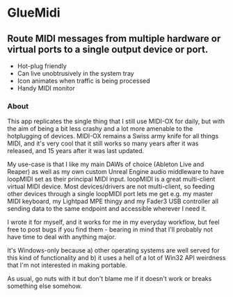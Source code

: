 # GlueMidi

## Route MIDI messages from multiple hardware or virtual ports to a single output device or port.

* Hot-plug friendly
* Can live unobtrusively in the system tray
* Icon animates when traffic is being processed
* Handy MIDI monitor 


### About
This app replicates the single thing that I still use MIDI-OX for daily, but with the aim of being a bit less crashy and a lot more amenable to the hotplugging of devices. MIDI-OX remains a Swiss army knife for all things MIDI, and it's very cool that it still works so many years after it was released, and 15 years after it was last updated.

My use-case is that I like my main DAWs of choice (Ableton Live and Reaper) as well as my own custom Unreal Engine audio middleware to have loopMIDI set as their principal MIDI input. loopMIDI is a great multi-client virtual MIDI device. Most devices/drivers are not multi-client, so feeding other devices through a single loopMIDI port lets me get e.g. my master MIDI keyboard, my Lightpad MPE thingy and my Fader3 USB controller all sending data to the same endpoint and accessible wherever I need it.

I wrote it for myself, and it works for me in my everyday workflow, but feel free to post bugs if you find them - bearing in mind that I'll probably not have time to deal with anything major. 

It's Windows-only because a) other operating systems are well served for this kind of functionality and b) it uses a hell of a lot of Win32 API weirdness that I'm not interested in making portable.

As usual, go nuts with it but don't blame me if it doesn't work or breaks something else somehow. 